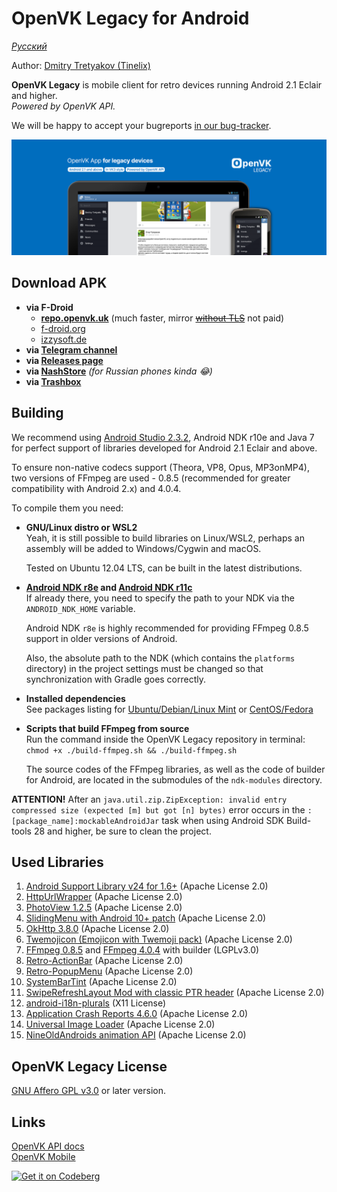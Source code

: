 # OpenVK Legacy for Android

_[Русский](README_RU.md)_

Author: [Dmitry Tretyakov (Tinelix)](https://github.com/tretdm)

**OpenVK Legacy** is mobile client for retro devices running Android 2.1 Eclair and higher.\
_Powered by OpenVK API._

We will be happy to accept your bugreports [in our bug-tracker](https://github.com/openvk/mobile-android-legacy/projects/1).

![featureGraphic](fastlane/metadata/android/en-US/images/featureGraphic.png)

## Download APK
* **via F-Droid**
  * **[repo.openvk.uk](https://repo.openvk.uk/repo/)** (much faster, mirror ~~[without TLS](http://repo.openvk.co/repo/)~~ not paid)
  * [f-droid.org](https://f-droid.org/packages/uk.openvk.android.legacy/)
  * [izzysoft.de](https://apt.izzysoft.de/fdroid/index/apk/uk.openvk.android.legacy)
* **via [Telegram channel](https://t.me/+nPLHBZqAsFlhYmIy)**
* **via [Releases page](https://github.com/openvk/mobile-android-legacy/releases/latest)**
* **via [NashStore](https://store.nashstore.ru/store/637cc36cfb3ed38835524503)** _(for Russian phones kinda 😂)_
* **via [Trashbox](https://trashbox.ru/topics/164477/openvk-legacy)**

## Building
We recommend using [Android Studio 2.3.2](https://developer.android.com/studio/archive), Android NDK r10e and Java 7 for perfect support of libraries developed for Android 2.1 Eclair and above.

To ensure non-native codecs support (Theora, VP8, Opus, MP3onMP4), two versions of FFmpeg are used - 0.8.5 (recommended for greater compatibility with Android 2.x) and 4.0.4.

To compile them you need:
+ **GNU/Linux distro or WSL2** \
  Yeah, it is still possible to build libraries on Linux/WSL2, perhaps an assembly will be added to Windows/Cygwin and macOS.

  Tested on Ubuntu 12.04 LTS, can be built in the latest distributions.
+ **[Android NDK r8e](http://web.archive.org/web/20130629195058/http://developer.android.com/tools/sdk/ndk/index.html#Downloads) and [Android NDK r11c](https://github.com/android/ndk/wiki/Unsupported-Downloads#r11c)** \
  If already there, you need to specify the path to your NDK via the `ANDROID_NDK_HOME` variable.

  Android NDK `r8e` is highly recommended for providing FFmpeg 0.8.5 support in older versions of Android.

  Also, the absolute path to the NDK (which contains the `platforms` directory) in the project settings must be changed so that synchronization with Gradle goes correctly.
+ **Installed dependencies** \
  See packages listing for [Ubuntu/Debian/Linux Mint](https://trac.ffmpeg.org/wiki/CompilationGuide/Ubuntu) or [CentOS/Fedora](https://trac.ffmpeg.org/wiki/CompilationGuide/Centos)
+ **Scripts that build FFmpeg from source** \
  Run the command inside the OpenVK Legacy repository in terminal:
  `chmod +x ./build-ffmpeg.sh && ./build-ffmpeg.sh`

  The source codes of the FFmpeg libraries, as well as the code of builder for Android, are located in the submodules of the `ndk-modules` directory.

**ATTENTION!** After an `java.util.zip.ZipException: invalid entry compressed size (expected [m] but got [n] bytes)` error occurs in the `:[package_name]:mockableAndroidJar` task when using Android SDK Build-tools 28 and higher, be sure to clean the project.

## Used Libraries
1. [Android Support Library v24 for 1.6+](https://developer.android.com/topic/libraries/support-library) (Apache License 2.0)
2. [HttpUrlWrapper](https://github.com/tinelix/httpurlwrapper) (Apache License 2.0)
3. [PhotoView 1.2.5](https://github.com/Baseflow/PhotoView/tree/v1.2.5) (Apache License 2.0)
4. [SlidingMenu with Android 10+ patch](https://github.com/tinelix/SlidingMenu) (Apache License 2.0)
5. [OkHttp 3.8.0](https://square.github.io/okhttp/) (Apache License 2.0)
6. [Twemojicon (Emojicon with Twemoji pack)](https://github.com/tinelix/twemojicon) (Apache License 2.0)
7. [FFmpeg 0.8.5](https://github.com/tinelix/ffmpeg-android-builder/tree/ffmpeg-0.8.5) and [FFmpeg 4.0.4](https://github.com/tinelix/ffmpeg-android-builder/tree/ffmpeg-0.8.5) with builder (LGPLv3.0)
8. [Retro-ActionBar](https://github.com/tinelix/retro-actionbar) (Apache License 2.0)
9. [Retro-PopupMenu](https://github.com/tinelix/retro-popupmenu) (Apache License 2.0)
10. [SystemBarTint](https://github.com/jgilfelt/SystemBarTint) (Apache License 2.0)
11. [SwipeRefreshLayout Mod with classic PTR header](https://github.com/xyxyLiu/SwipeRefreshLayout) (Apache License 2.0)
12. [android-i18n-plurals](https://github.com/populov/android-i18n-plurals) (X11 License)
13. [Application Crash Reports 4.6.0](https://github.com/ACRA/acra/tree/acra-4.6.0) (Apache License 2.0)
14. [Universal Image Loader](https://github.com/nostra13/Android-Universal-Image-Loader/tree/v1.9.5) (Apache License 2.0)
15. [NineOldAndroids animation API](https://github.com/JakeWharton/NineOldAndroids) (Apache License 2.0)

## OpenVK Legacy License
[GNU Affero GPL v3.0](COPYING) or later version.

## Links
[OpenVK API docs](https://docs.openvk.su/openvk_engine/api/description/)\
[OpenVK Mobile](https://openvk.uk/app)

<a href="https://codeberg.org/OpenVK/mobile-android-legacy">
    <img alt="Get it on Codeberg" src="https://codeberg.org/Codeberg/GetItOnCodeberg/media/branch/main/get-it-on-blue-on-white.png" height="60">
</a>
